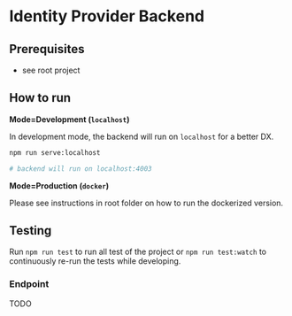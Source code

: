 # Identity Provider Backend

## Prerequisites

- see root project

## How to run

**Mode=Development (`localhost`)**

In development mode, the backend will run on `localhost` for a better DX.

```bash
npm run serve:localhost

# backend will run on localhost:4003
```

**Mode=Production (`docker`)**

Please see instructions in root folder on how to run the dockerized version.

## Testing

Run `npm run test` to run all test of the project or `npm run test:watch` to continuously re-run the tests while developing.

### Endpoint

TODO
